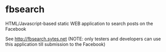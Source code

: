 fbsearch
========

HTML/Javascript-based static WEB application to search posts on the Facebook

See http://fbsearch.sytes.net (NOTE: only testers and developers can use this application till submission to the Facebook)
